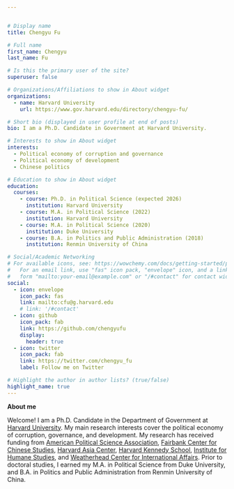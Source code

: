 ```yaml
---


# Display name
title: Chengyu Fu

# Full name
first_name: Chengyu
last_name: Fu

# Is this the primary user of the site?
superuser: false

# Organizations/Affiliations to show in About widget
organizations:
  - name: Harvard University
    url: https://www.gov.harvard.edu/directory/chengyu-fu/

# Short bio (displayed in user profile at end of posts)
bio: I am a Ph.D. Candidate in Government at Harvard University.

# Interests to show in About widget
interests:
  - Political economy of corruption and governance
  - Political economy of development
  - Chinese politics

# Education to show in About widget
education:
  courses:
    - course: Ph.D. in Political Science (expected 2026)
      institution: Harvard University
    - course: M.A. in Political Science (2022)
      institution: Harvard University
    - course: M.A. in Political Science (2020)
      institution: Duke University
    - course: B.A. in Politics and Public Administration (2018)
      institution: Renmin University of China

# Social/Academic Networking
# For available icons, see: https://wowchemy.com/docs/getting-started/page-builder/#icons
#   For an email link, use "fas" icon pack, "envelope" icon, and a link in the
#   form "mailto:your-email@example.com" or "/#contact" for contact widget.
social:
  - icon: envelope
    icon_pack: fas
    link: mailto:cfu@g.harvard.edu
    # link: '/#contact'
  - icon: github
    icon_pack: fab
    link: https://github.com/chengyufu
    display:
      header: true
  - icon: twitter
    icon_pack: fab
    link: https://twitter.com/chengyu_fu
    label: Follow me on Twitter

# Highlight the author in author lists? (true/false)
highlight_name: true
---
```


**About me**

Welcome! I am a Ph.D. Candidate in the Department of Government at [Harvard University](https://www.gov.harvard.edu/). My main research interests cover the political economy of corruption, governance, and development. My research has received funding from [American Political Science Association](https://www.apsanet.org/About/About-APSA), [Fairbank Center for Chinese Studies](https://fairbank.fas.harvard.edu/), [Harvard Asia Center](https://asiacenter.harvard.edu/), [Harvard Kennedy School](https://www.hks.harvard.edu/), [Institute for Humane Studies](https://www.theihs.org/), and [Weatherhead Center for International Affairs](https://wcfia.harvard.edu/). Prior to doctoral studies, I earned my M.A. in Political Science from Duke University, and B.A. in Politics and Public Administration from Renmin University of China.
